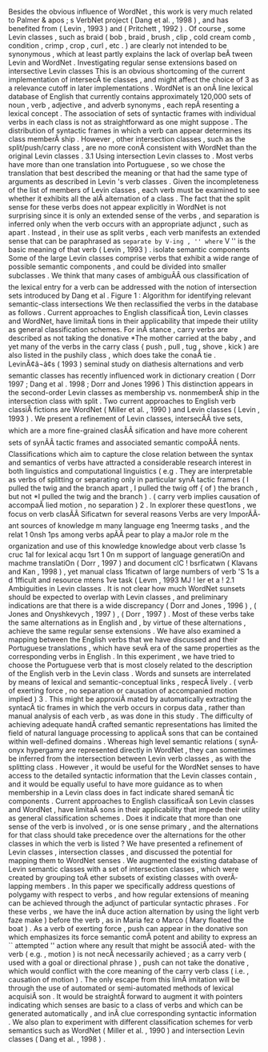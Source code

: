 Besides the obvious influence of WordNet , this work is very much related to Palmer & apos ; s VerbNet project ( Dang et al. , 1998 ) , and has benefited from ( Levin , 1993 ) and ( Pritchett , 1992 ) . 
Of course , some Levin classes , such as braid ( bob , braid , brush , clip , cold cream comb , condition , crimp , crop , curl , etc . ) are clearly not intended to be synonymous , which at least partly explains the lack of overlap beÂ­ tween Levin and WordNet . 
Investigating regular sense extensions based on intersective Levin classes
This is an obvious shortcoming of the current implementation of intersecÂ­ tie classes , and might affect the choice of 3 as a relevance cutoff in later implementations . 
WordNet is an onÂ­ line lexical database of English that currently contains approximately 120,000 sets of noun , verb , adjective , and adverb synonyms , each repÂ­ resenting a lexical concept . 
The association of sets of syntactic frames with individual verbs in each class is not as straightforward as one might suppose . 
The distribution of syntactic frames in which a verb can appear determines its class memberÂ­ ship . 
However , other intersection classes , such as the split/push/carry class , are no more conÂ­ consistent with WordNet than the original Levin classes . 
3.1 Using intersection Levin classes to . 
Most verbs have more than one translation into Portuguese , so we chose the translation that best described the meaning or that had the same type of arguments as described in Levin 's verb classes . 
Given the incompleteness of the list of members of Levin classes , each verb must be examined to see whether it exhibits all the alÂ­ alternation of a class . 
The fact that the split sense for these verbs does not appear explicitly in WordNet is not surprising since it is only an extended sense of the verbs , and separation is inferred only when the verb occurs with an appropriate adjunct , such as apart . 
Instead , in their use as split verbs , each verb manifests an extended sense that can be paraphrased as `` separate by V-ing , '' where `` V '' is the basic meaning of that verb ( Levin , 1993 ) . 
isolate semantic components Some of the large Levin classes comprise verbs that exhibit a wide range of possible semantic components , and could be divided into smaller subclasses . 
We think that many cases of ambiguÃÂ­ ous classification of the lexical entry for a verb can be addressed with the notion of intersection sets introduced by Dang et al . 
Figure 1 : Algorithm for identifying relevant semantic-class intersections We then reclassified the verbs in the database as follows . 
Current approaches to English classificaÂ­ tion, Levin classes and WordNet, have limitaÂ­ tions in their applicability that impede their utility as general classification schemes.
For inÂ­ stance , carry verbs are described as not taking the donative *The mother carried at the baby , and yet many of the verbs in the carry class { push , pull , tug , shove , kick ) are also listed in the pushily class , which does take the conaÂ­ tie . 
LevinÃ¢â¬â¢s ( 1993 ) seminal study on diathesis alternations and verb semantic classes has recently influenced work in dictionary creation ( Dorr 1997 ; Dang et al . 1998 ; Dorr and Jones 1996 ) 
This distinction appears in the second-order Levin classes as membership vs. nonmemberÂ­ ship in the intersection class with split . 
Two current approaches to English verb classiÂ­ fictions are WordNet ( Miller et al. , 1990 ) and Levin classes ( Levin , 1993 ) . 
We present a refinement of Levin classes, intersecÃÂ­ tive sets, which are a more fine-grained clasÃÂ­ sification and have more coherent sets of synÃÂ­ tactic frames and associated semantic compoÃÂ­ nents.
Classifications which aim to capture the close relation between the syntax and semantics of verbs have attracted a considerable research interest in both linguistics and computational linguistics ( e.g . 
They are interpretable as verbs of splitting or separating only in particular synÂ­ tactic frames ( I pulled the twig and the branch apart , I pulled the twig off { of ) the branch , but not *I pulled the twig and the branch ) . 
( carry verb implies causation of accompaÂ­ lied motion , no separation ) 2 . 
In explorer these quest1ons , we focus on verb clasÃÂ­ Sificatwn for several reasons Verbs are very ImporÃÂ­ ant sources of knowledge m many language eng 1neermg tasks , and the relat 1 0nsh 1ps among verbs apÃÂ­ pear to play a maJor role m the organization and use of this knowledge knowledge about verb classe 1s cruc 1al for lexical acqu 1srt 1 0n m support of language generatiOn and machme translatiOn ( Dorr , 1997 ) and document clC ! bsrficatwn ( Klavans and Kan , 1998 ) , yet manual class 1ficatwn of large numbers of verb 'S 1s a d 1fficult and resource mtens 1ve task ( Levm , 1993 MJ ! ler et a ! 
2.1 Ambiguities in Levin classes . 
It is not clear how much WordNet sunsets should be expected to overlap with Levin classes , and preliminary indications are that there is a wide discrepancy ( Dorr and Jones , 1996 ) , ( Jones and Onyshkevych , 1997 ) , ( Dorr , 1997 ) . 
Most of these verbs take the same alternations as in English and , by virtue of these alternations , achieve the same regular sense extensions . 
We have also examined a mapping between the English verbs that we have discussed and their Portuguese translations , which have sevÂ­ era of the same properties as the corresponding verbs in English . 
In this experiment , we have tried to choose the Portuguese verb that is most closely related to the description of the English verb in the Levin class . 
Words and sunsets are interrelated by means of lexical and semantic-conceptual links , respecÂ­ lively . 
( verb of exerting force , no separation or causation of accompanied motion implied ) 3 . 
This might be approxiÂ­ mated by automatically extracting the syntacÂ­ tic frames in which the verb occurs in corpus data , rather than manual analysis of each verb , as was done in this study . 
The difficulty of achieving adequate handÂ­ crafted semantic representations has limited the field of natural language processing to applicaÂ­ sons that can be contained within well-defined domains . 
Whereas high level semantic relations ( synÂ­ onyx hypergamy are represented directly in WordNet , they can sometimes be inferred from the intersection between Levin verb classes , as with the splitting class . 
However , it would be useful for the WordNet senses to have access to the detailed syntactic information that the Levin classes contain , and it would be equally useful to have more guidance as to when membership in a Levin class does in fact indicate shared semanÂ­ tic components . 
Current approaches to English classificaÂ­ son Levin classes and WordNet , have limitaÂ­ sons in their applicability that impede their utility as general classification schemes . 
Does it indicate that more than one sense of the verb is involved , or is one sense primary , and the alternations for that class should take precedence over the alternations for the other classes in which the verb is listed ? 
We have presented a refinement of Levin classes , intersection classes , and discussed the potential for mapping them to WordNet senses . 
We augmented the existing database of Levin semantic classes with a set of intersection classes , which were created by grouping toÂ­ ether subsets of existing classes with overÂ­ lapping members . 
In this paper we specifically address questions of polygamy with respect to verbs , and how regular extensions of meaning can be achieved through the adjunct of particular syntactic phrases . 
For these verbs , we have the inÂ­ duce action alternation by using the light verb faze make ) before the verb , as in Maria fez o Marco ( Mary floated the boat ) . 
As a verb of exerting force , push can appear in the donative son which emphasizes its force semantic comÂ­ potent and ability to express an `` attempted '' action where any result that might be associÂ­ ated- with the verb ( e.g. , motion ) is not necÂ­ necessarily achieved ; as a carry verb ( used with a goal or directional phrase ) , push can not take the donative , which would conflict with the core meaning of the carry verb class ( i.e. , causation of motion ) . 
The only escape from this limÂ­ imitation will be through the use of automated or semi-automated methods of lexical acquisiÂ­ son . 
It would be straightÂ­ forward to augment it with pointers indicating which senses are basic to a class of verbs and which can be generated automatically , and inÂ­ clue corresponding syntactic information . 
We also plan to experiment with different classification schemes for verb semantics such as WordNet ( Miller et al. , 1990 ) and intersection Levin classes ( Dang et al. , 1998 ) . 